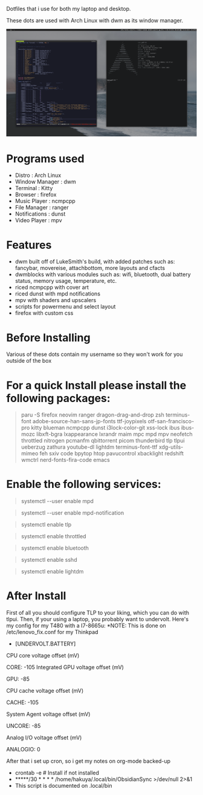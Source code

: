 Dotfiles that i use for both my laptop and desktop.

These dots are used with Arch Linux with dwm as its window manager.

![Screenshot](Pictures/Screenshots/21-02-10_22:07:18.png)


# Programs used #
* Distro : Arch Linux
* Window Manager : dwm
* Terminal : Kitty
* Browser : firefox
* Music Player : ncmpcpp
* File Manager : ranger
* Notifications : dunst
* Video Player : mpv

# Features #

* dwm built off of LukeSmith's build, with added patches such as: fancybar, movereise,  attachbottom, more layouts and cfacts
* dwmblocks with various modules such as: wifi, bluetooth, dual battery status, memory usage, temperature, etc.
* riced ncmpcpp with cover art
* riced dunst with mpd notifications
* mpv with shaders and upscalers
* scripts for powermenu and select layout
* firefox with custom css

# Before Installing #

Various of these dots contain my username so they won't work for you outside of the box

# For a quick Install please install the following packages:

> paru -S firefox neovim ranger dragon-drag-and-drop zsh 
  terminus-font adobe-source-han-sans-jp-fonts ttf-joypixels 
  otf-san-francisco-pro kitty blueman ncmpcpp dunst i3lock-color-git 
  xss-lock ibus ibus-mozc libxft-bgra lxappearance lxrandr maim mpc 
  mpd mpv neofetch throttled nitrogen pcmanfm qbittorrent picom 
  thunderbird tlp tlpui ueberzug zathura youtube-dl lightdm 
  terminus-font-ttf xdg-utils-mimeo feh sxiv code bpytop htop 
  pavucontrol xbacklight redshift wmctrl nerd-fonts-fira-code
  emacs

# Enable the following services:

> systemctl --user enable mpd

> systemctl --user enable mpd-notification

> systemctl enable tlp

> systemctl enable throttled

> systemctl enable bluetooth

> systemctl enable sshd

> systemctl enable lightdm

# After Install

First of all you should configure TLP to your liking, which you can do with tlpui.
Then, if your using a laptop, you probably want to undervolt. Here's my config for my T480 with a I7-8665u:
*NOTE: This is done on /etc/lenovo_fix.conf for my Thinkpad

* [UNDERVOLT.BATTERY]

 CPU core voltage offset (mV)

CORE: -105
 Integrated GPU voltage offset (mV)

GPU: -85

 CPU cache voltage offset (mV)

CACHE: -105

 System Agent voltage offset (mV)
  
UNCORE: -85

 Analog I/O voltage offset (mV)

ANALOGIO: 0 


After that i set up cron, so i get my notes on org-mode backed-up
- crontab -e # Install if not installed
- *****/30 * * * * /home/hakuya/.local/bin/ObsidianSync >/dev/null 2>&1 
- This script is documented on .local/bin


